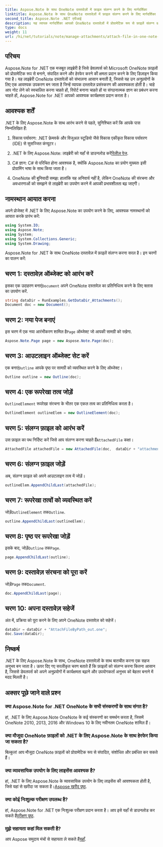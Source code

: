 ```yaml
---
title: Aspose.Note के साथ OneNote दस्तावेज़ों में फ़ाइल संलग्न करने के लिए मार्गदर्शिका
linktitle: Aspose.Note के साथ OneNote दस्तावेज़ों में फ़ाइल संलग्न करने के लिए मार्गदर्शिका
second_title: Aspose.Note .NET एपीआई
description: यह व्यापक मार्गदर्शिका आपको OneNote दस्तावेज़ों में प्रोग्रामेटिक रूप से फ़ाइलें संलग्न करने की प्रक्रिया से गुज़ारती है, जिससे आप अपने नोट लेने और दस्तावेज़ प्रबंधन कार्यों को बेहतर बना सकते हैं। स्पष्ट, चरण-दर-चरण निर्देशों और उपयोगी FAQ के साथ।
type: docs
weight: 11
url: /hi/net/tutorials/note/manage-attachments/attach-file-in-one-note-documents/
---
```

## परिचय

Aspose.Note for .NET एक मजबूत लाइब्रेरी है जिसे डेवलपर्स को Microsoft OneNote फ़ाइलों को प्रोग्रामेटिक रूप से बनाने, संपादित करने और हेरफेर करने की क्षमता प्रदान करने के लिए डिज़ाइन किया गया है। यह लाइब्रेरी OneNote दस्तावेज़ों को संभालना आसान बनाती है, जिससे यह उन अनुप्रयोगों के लिए एक आवश्यक उपकरण बन जाता है जिन्हें व्यापक दस्तावेज़ प्रसंस्करण की आवश्यकता होती है। चाहे आप नोट लेने को स्वचालित करना चाहते हों, रिपोर्ट बनाना चाहते हों या संगठनात्मक ज्ञान का प्रबंधन करना चाहते हों, Aspose.Note for .NET आपको आवश्यक कार्यक्षमता प्रदान करता है।

## आवश्यक शर्तें

.NET के लिए Aspose.Note के साथ आरंभ करने से पहले, सुनिश्चित करें कि आपके पास निम्नलिखित हैं:

1. विकास पर्यावरण: .NET फ्रेमवर्क और विजुअल स्टूडियो जैसे विकास एकीकृत विकास पर्यावरण (IDE) से सुसज्जित कंप्यूटर।
  
2.  .NET के लिए Aspose.Note: लाइब्रेरी को यहाँ से डाउनलोड करें[रिलीज़ पेज](https://releases.aspose.com/note/net/).

3. C# ज्ञान: C# से परिचित होना आवश्यक है, क्योंकि Aspose.Note का प्रयोग मुख्यतः इसी प्रोग्रामिंग भाषा के साथ किया जाता है।

4. OneNote की बुनियादी समझ: हालांकि यह अनिवार्य नहीं है, लेकिन OneNote की संरचना और अवधारणाओं को समझने से लाइब्रेरी का उपयोग करने में आपकी प्रभावशीलता बढ़ जाएगी।

## नामस्थान आयात करना

अपने प्रोजेक्ट में .NET के लिए Aspose.Note का उपयोग करने के लिए, आवश्यक नामस्थानों को आयात करके प्रारंभ करें:

```csharp
using System.IO;
using Aspose.Note;
using System;
using System.Collections.Generic;
using System.Drawing;
```

Aspose.Note for .NET के साथ OneNote दस्तावेज़ में फ़ाइलें संलग्न करना सरल है। इन चरणों का पालन करें:

## चरण 1: दस्तावेज़ ऑब्जेक्ट को आरंभ करें

 इसका एक उदाहरण बनाएं`Document` अपने OneNote दस्तावेज़ का प्रतिनिधित्व करने के लिए क्लास का उपयोग करें.

```csharp
string dataDir = RunExamples.GetDataDir_Attachments();
Document doc = new Document();
```

## चरण 2: नया पेज बनाएं

 इस चरण में एक नया आरंभीकरण शामिल है`Page` ऑब्जेक्ट जो आपकी सामग्री को रखेगा.

```csharp
Aspose.Note.Page page = new Aspose.Note.Page(doc);
```

## चरण 3: आउटलाइन ऑब्जेक्ट सेट करें

 एक बनाएं`Outline` आपके पृष्ठ पर सामग्री को व्यवस्थित करने के लिए ऑब्जेक्ट।

```csharp
Outline outline = new Outline(doc);
```

## चरण 4: एक रूपरेखा तत्व जोड़ें

`OutlineElement` रूपरेखा संरचना के भीतर एक एकल तत्व का प्रतिनिधित्व करता है।

```csharp
OutlineElement outlineElem = new OutlineElement(doc);
```

## चरण 5: संलग्न फ़ाइल को आरंभ करें

 उस फ़ाइल का पथ निर्दिष्ट करें जिसे आप संलग्न करना चाहते हैं`AttachedFile` कक्षा।

```csharp
AttachedFile attachedFile = new AttachedFile(doc,  dataDir + "attachment.txt");
```

## चरण 6: संलग्न फ़ाइल जोड़ें

अब, संलग्न फ़ाइल को अपने आउटलाइन तत्व में जोड़ें।

```csharp
outlineElem.AppendChildLast(attachedFile);
```

## चरण 7: रूपरेखा तत्वों को व्यवस्थित करें

 जोड़ें`OutlineElement` तक`Outline`.

```csharp
outline.AppendChildLast(outlineElem);
```

## चरण 8: पृष्ठ पर रूपरेखा जोड़ें

 इसके बाद, जोड़ें`Outline` तक`Page`.

```csharp
page.AppendChildLast(outline);
```

## चरण 9: दस्तावेज़ संरचना को पूरा करें

 जोड़ें`Page` तक`Document`.

```csharp
doc.AppendChildLast(page);
```

## चरण 10: अपना दस्तावेज़ सहेजें

अंत में, प्रक्रिया को पूरा करने के लिए अपने OneNote दस्तावेज़ को सहेजें।

```csharp
dataDir = dataDir + "AttachFileByPath_out.one";
doc.Save(dataDir);
```

## निष्कर्ष

.NET के लिए Aspose.Note के साथ, OneNote दस्तावेज़ों के साथ बातचीत करना एक सहज अनुभव बन जाता है। ऊपर दिए गए सरलीकृत चरण बताते हैं कि फ़ाइलों को संलग्न करना कितना आसान है, जिससे डेवलपर्स को अपने अनुप्रयोगों में कार्यक्षमता बढ़ाने और उपयोगकर्ता अनुभव को बेहतर बनाने में मदद मिलती है।

## अक्सर पूछे जाने वाले प्रश्न

### क्या Aspose.Note for .NET OneNote के सभी संस्करणों के साथ संगत है?

हां, .NET के लिए Aspose.Note OneNote के कई संस्करणों का समर्थन करता है, जिसमें OneNote 2010, 2013, 2016 और Windows 10 के लिए नवीनतम OneNote शामिल हैं।

### क्या मौजूदा OneNote फ़ाइलों को .NET के लिए Aspose.Note के साथ हेरफेर किया जा सकता है?

बिल्कुल! आप मौजूदा OneNote फ़ाइलों को प्रोग्रामेटिक रूप से संपादित, संशोधित और प्रबंधित कर सकते हैं।

### क्या व्यावसायिक उपयोग के लिए लाइसेंस आवश्यक है?

 हां, .NET के लिए Aspose.Note के व्यावसायिक उपयोग के लिए लाइसेंस की आवश्यकता होती है, जिसे यहां से खरीदा जा सकता है।[Aspose खरीद पृष्ठ](https://purchase.conholdate.com/buy).

### क्या कोई निःशुल्क परीक्षण उपलब्ध है?

 हां, Aspose.Note for .NET एक निःशुल्क परीक्षण प्रदान करता है। आप इसे यहाँ से डाउनलोड कर सकते हैं[परीक्षण पृष्ठ](https://releases.aspose.com/).

### मुझे सहायता कहां मिल सकती है?

 आप Aspose समुदाय मंचों से सहायता ले सकते हैं[यहाँ](https://forum.aspose.com/c/note/28).